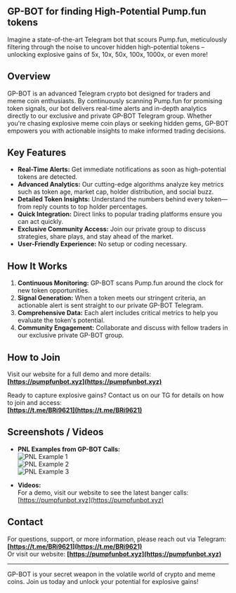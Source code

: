 ## GP-BOT for finding High-Potential Pump.fun tokens

Imagine a state-of-the-art Telegram bot that scours Pump.fun, meticulously filtering through the noise to uncover hidden high-potential tokens – unlocking explosive gains of 5x, 10x, 50x, 100x, 1000x, or even more!

## Overview

GP-BOT is an advanced Telegram crypto bot designed for traders and meme coin enthusiasts. By continuously scanning Pump.fun for promising token signals, our bot delivers real-time alerts and in-depth analytics directly to our exclusive and private GP-BOT Telegram group. Whether you're chasing explosive meme coin plays or seeking hidden gems, GP-BOT empowers you with actionable insights to make informed trading decisions.

## Key Features

- **Real-Time Alerts:** Get immediate notifications as soon as high-potential tokens are detected.
- **Advanced Analytics:** Our cutting-edge algorithms analyze key metrics such as token age, market cap, holder distribution, and social buzz.
- **Detailed Token Insights:** Understand the numbers behind every token—from reply counts to top holder percentages.
- **Quick Integration:** Direct links to popular trading platforms ensure you can act quickly. 
- **Exclusive Community Access:** Join our private group to discuss strategies, share plays, and stay ahead of the market.
- **User-Friendly Experience:** No setup or coding necessary. 

## How It Works

1. **Continuous Monitoring:** GP-BOT scans Pump.fun around the clock for new token opportunities.
2. **Signal Generation:** When a token meets our stringent criteria, an actionable alert is sent straight to our private GP-BOT Telegram.
3. **Comprehensive Data:** Each alert includes critical metrics to help you evaluate the token's potential.
4. **Community Engagement:** Collaborate and discuss with fellow traders in our exclusive private GP-BOT group.

## How to Join

Visit our website for a full demo and more details:  
**[https://pumpfunbot.xyz](https://pumpfunbot.xyz)**

Ready to capture explosive gains? Contact us on our TG for details on how to join and access:  
**[https://t.me/BRi9621](https://t.me/BRi9621)**

## Screenshots / Videos

- **PNL Examples from GP-BOT Calls:**  
  ![PNL Example 1](https://pumpfunbot.xyz/images/pnl8.jpg)  
  ![PNL Example 2](https://pumpfunbot.xyz/images/pnl10.jpg)  
  ![PNL Example 3](https://pumpfunbot.xyz/images/pnl5.jpg)

- **Videos:**  
  For a demo, visit our website to see the latest banger calls:
  [https://pumpfunbot.xyz](https://pumpfunbot.xyz)

## Contact

For questions, support, or more information, please reach out via Telegram:  
**[https://t.me/BRi9621](https://t.me/BRi9621)**  
Or visit our website: **[https://pumpfunbot.xyz](https://pumpfunbot.xyz)**

---

GP-BOT is your secret weapon in the volatile world of crypto and meme coins. Join us today and unlock your potential for explosive gains!
